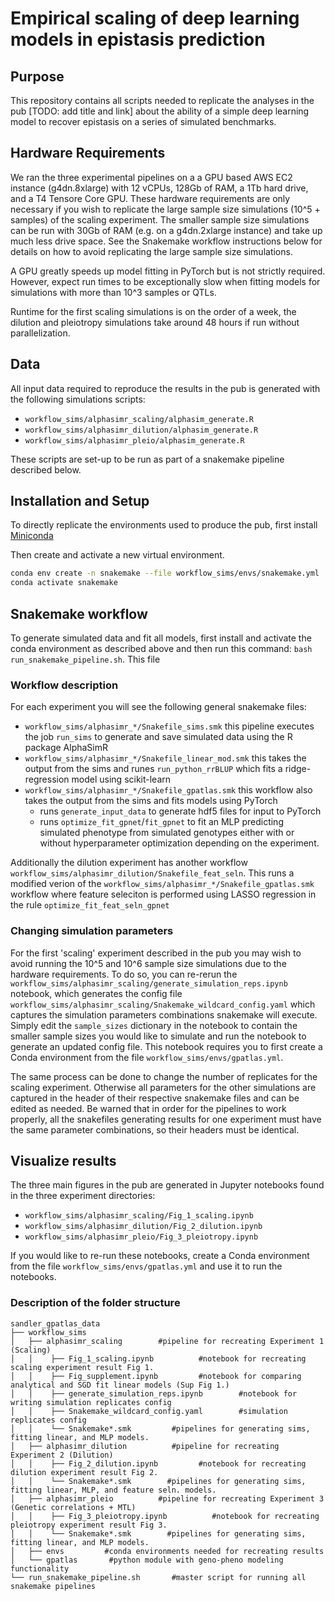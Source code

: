 # Empirical scaling of deep learning models in epistasis prediction

## Purpose
This repository contains all scripts needed to replicate the analyses in the pub [TODO: add title and link] about the ability of a simple deep learning model to recover epistasis on a series of simulated benchmarks.

## Hardware Requirements

We ran the three experimental pipelines on a a GPU based AWS EC2 instance (g4dn.8xlarge) with 12 vCPUs, 128Gb of RAM, a 1Tb hard drive, and a T4 Tensore Core GPU.
These hardware requirements are only necessary if you wish to replicate the large sample size simulations (10^5 + samples) of the scaling experiment. The smaller sample size simulations can be run with 30Gb of RAM (e.g. on a g4dn.2xlarge instance) and take up much less drive space. See the Snakemake workflow instructions below for details on how to avoid replicating the large sample size simulations.

A GPU greatly speeds up model fitting in PyTorch but is not strictly required. However, expect run times to be exceptionally slow when fitting models for simulations with more than 10^3 samples or QTLs.

Runtime for the first scaling simulations is on the order of a week, the dilution and pleiotropy simulations take around 48 hours if run without parallelization.

## Data

All input data required to reproduce the results in the pub is generated with the following simulations scripts:
   - ```workflow_sims/alphasimr_scaling/alphasim_generate.R```
   - ```workflow_sims/alphasimr_dilution/alphasim_generate.R```
   - ```workflow_sims/alphasimr_pleio/alphasim_generate.R```

These scripts are set-up to be run as part of a snakemake pipeline described below.

## Installation and Setup

To directly replicate the environments used to produce the pub, first install [Miniconda](https://docs.conda.io/projects/miniconda/en/latest/)

Then create and activate a new virtual environment.

```bash
conda env create -n snakemake --file workflow_sims/envs/snakemake.yml
conda activate snakemake
```

## Snakemake workflow

To generate simulated data and fit all models, first install and activate the conda environment as described above and then run this command: `bash run_snakemake_pipeline.sh`. This file

### Workflow description

For each experiment you will see the following general snakemake files:
   - ```workflow_sims/alphasimr_*/Snakefile_sims.smk``` this pipeline executes the job ```run_sims``` to generate and save simulated data using the R package AlphaSimR
   - ```workflow_sims/alphasimr_*/Snakefile_linear_mod.smk``` this takes the output from the sims and runes ```run_python_rrBLUP``` which fits a ridge-regression model using scikit-learn
   - ```workflow_sims/alphasimr_*/Snakefile_gpatlas.smk``` this workflow also takes the output from the sims and fits models using PyTorch
      - runs ```generate_input_data``` to generate hdf5 files for input to PyTorch
      - runs ```optimize_fit_gpnet```/```fit_gpnet``` to fit an MLP predicting simulated phenotype from simulated genotypes either with or without hyperparameter optimization depending on the experiment.

Additionally the dilution experiment has another workflow ```workflow_sims/alphasimr_dilution/Snakefile_feat_seln```.
This runs a modified verion of the ```workflow_sims/alphasimr_*/Snakefile_gpatlas.smk``` workflow where feature seleciton is performed using LASSO regression in the rule ```optimize_fit_feat_seln_gpnet```

### Changing simulation parameters
For the first 'scaling' experiment described in the pub you may wish to avoid running the 10^5 and 10^6 sample size simulations due to the hardware requirements.
To do so, you can re-rerun the ```workflow_sims/alphasimr_scaling/generate_simulation_reps.ipynb``` notebook, which generates the config file ```workflow_sims/alphasimr_scaling/Snakemake_wildcard_config.yaml```  which captures the simulation parameters combinations snakemake will execute. Simply edit the ```sample_sizes``` dictionary in the notebook to contain the smaller sample sizes you would like to simulate and run the notebook to generate an updated config file. This notebook requires you to first create a Conda environment from the file `workflow_sims/envs/gpatlas.yml`.

The same process can be done to change the number of replicates for the scaling experiment. Otherwise all parameters for the other simulations are captured in the header of their respective snakemake files and can be edited as needed. Be warned that in order for the pipelines to work properly, all the snakefiles generating results for one experiment must have the same parameter combinations, so their headers must be identical.

## Visualize results

The three main figures in the pub are generated in Jupyter notebooks found in the three experiment directories:
   - ```workflow_sims/alphasimr_scaling/Fig_1_scaling.ipynb```
   - ```workflow_sims/alphasimr_dilution/Fig_2_dilution.ipynb```
   - ```workflow_sims/alphasimr_pleio/Fig_3_pleiotropy.ipynb```

If you would like to re-run these notebooks, create a Conda environment from the file `workflow_sims/envs/gpatlas.yml` and use it to run the notebooks.

### Description of the folder structure

```
sandler_gpatlas_data
├── workflow_sims
│   ├── alphasimr_scaling        #pipeline for recreating Experiment 1 (Scaling)
│   │    ├── Fig_1_scaling.ipynb          #notebook for recreating scaling experiment result Fig 1.
│   │    ├── Fig_supplement.ipynb         #notebook for comparing analytical and SGD fit linear models (Sup Fig 1.)
│   │    ├── generate_simulation_reps.ipynb        #notebook for writing simulation replicates config
│   │    ├── Snakemake_wildcard_config.yaml        #simulation replicates config
│   │    └── Snakemake*.smk         #pipelines for generating sims, fitting linear, and MLP models.
│   ├── alphasimr_dilution          #pipeline for recreating Experiment 2 (Dilution)
│   │    ├── Fig_2_dilution.ipynb         #notebook for recreating dilution experiment result Fig 2.
│   │    └── Snakemake*.smk        #pipelines for generating sims, fitting linear, MLP, and feature seln. models.
│   ├── alphasimr_pleio          #pipeline for recreating Experiment 3 (Genetic correlations + MTL)
│   │    ├── Fig_3_pleiotropy.ipynb          #notebook for recreating pleiotropy experiment result Fig 3.
│   │    └── Snakemake*.smk        #pipelines for generating sims, fitting linear, and MLP models.
│   ├── envs         #conda environments needed for recreating results
│   └── gpatlas       #python module with geno-pheno modeling functionality
└── run_snakemake_pipeline.sh       #master script for running all snakemake pipelines
```
